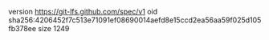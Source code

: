 version https://git-lfs.github.com/spec/v1
oid sha256:4206452f7c513e71091ef08690014aefd8e15ccd2ea56aa59f025d105fb378ee
size 1249
